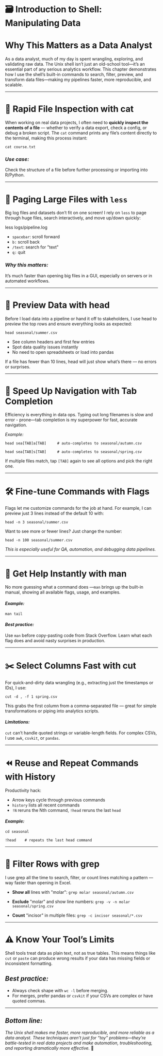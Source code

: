 # 🗃️ Introduction to Shell: Manipulating Data

# Why This Matters as a Data Analyst
As a data analyst, much of my day is spent wrangling, exploring, and validating raw data. The Unix shell isn’t just an old-school tool—it’s an essential part of any serious analytics workflow. This chapter demonstrates how I use the shell’s built-in commands to search, filter, preview, and transform data files—making my pipelines faster, more reproducible, and scalable.

---

# 📂 Rapid File Inspection with cat
When working on real data projects, I often need to **quickly inspect the contents of a file** — whether to verify a data export, check a config, or debug a broken script. The ```cat``` command prints any file’s content directly to the terminal, making this process instant:

  ```cat course.txt```

### *Use case:*

Check the structure of a file before further processing or importing into R/Python.

---

# 📖 Paging Large Files with ```less```
Big log files and datasets don’t fit on one screen! I rely on ```less``` to page through huge files, search interactively, and move up/down quickly:

less logs/pipeline.log
  * ```spacebar```: scroll forward
  * ```b:``` scroll back
  * ```/text```: search for "text"
  * ```q:``` quit

### *Why this matters:*

It’s much faster than opening big files in a GUI, especially on servers or in automated workflows.

---

# 👀 Preview Data with head
Before I load data into a pipeline or hand it off to stakeholders, I use head to preview the top rows and ensure everything looks as expected:

  ```head seasonal/summer.csv```

  * See column headers and first few entries
  * Spot data quality issues instantly
  * No need to open spreadsheets or load into pandas

If a file has fewer than 10 lines, head will just show what’s there — no errors or surprises.

---

# 🚀 Speed Up Navigation with Tab Completion
Efficiency is everything in data ops. Typing out long filenames is slow and error - prone—tab completion is my superpower for fast, accurate navigation.

*Example:*

  ```head sea[TAB]a[TAB]     # auto-completes to seasonal/autumn.csv```

  ```head sea[TAB]s[TAB]     # auto-completes to seasonal/spring.csv```

If multiple files match, tap ```[TAB]``` again to see all options and pick the right one.

---

# 🛠️ Fine-tune Commands with Flags
Flags let me customize commands for the job at hand. For example, I can preview just 3 lines instead of the default 10 with:

```head -n 3 seasonal/summer.csv```

Want to see more or fewer lines? Just change the number:

```head -n 100 seasonal/summer.csv```

*This is especially useful for QA, automation, and debugging data pipelines.*

---

# 📖 Get Help Instantly with man
No more guessing what a command does —```man``` brings up the built-in manual, showing all available flags, usage, and examples.

#### *Example:*

```man tail```

#### *Best practice:*
Use ```man``` before copy-pasting code from Stack Overflow. Learn what each flag does and avoid nasty surprises in production.

---

# ✂️ Select Columns Fast with cut
For quick-and-dirty data wrangling (e.g., extracting just the timestamps or IDs), I use:

```cut -d , -f 1 spring.csv```

This grabs the first column from a comma-separated file — great for simple transformations or piping into analytics scripts.

#### *Limitations:*

```cut``` can’t handle quoted strings or variable-length fields. For complex CSVs, I use ```awk```, ```csvkit```, or ```pandas```.

---

# ⏪ Reuse and Repeat Commands with History
Productivity hack:
  * Arrow keys cycle through previous commands
  * ```history``` lists all recent commands
  * ```!N``` reruns the Nth command, ```!head``` reruns the last ```head```

#### *Example:*

 ```cd seasonal```

 ```!head    # repeats the last head command```

---

# 🔎 Filter Rows with grep
I use grep all the time to search, filter, or count lines matching a pattern — way faster than opening in Excel.

  * **Show all** lines with "molar":
    ```grep molar seasonal/autumn.csv ```

  * **Exclude** "molar" and show line numbers:
    ```grep -v -n molar seasonal/spring.csv ```

  * **Count** "incisor" in multiple files:
    ```grep -c incisor seasonal/*.csv ```

---

# ⚠️ Know Your Tool’s Limits
Shell tools treat data as plain text, not as true tables. This means things like ```cut``` or ```paste``` can produce wrong results if your data has missing fields or inconsistent formatting.

## *Best practice:*
  * Always check shape with ```wc -l``` before merging.
  * For merges, prefer pandas or ```csvkit``` if your CSVs are complex or have quoted commas.

---

## *Bottom line:*
*The Unix shell makes me faster, more reproducible, and more reliable as a data analyst. These techniques aren’t just for “toy” problems—they’re battle-tested in real data projects and make automation, troubleshooting, and reporting dramatically more effective.* 🚀


